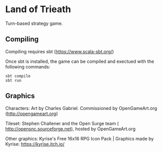 # Land of Trieath

Turn-based strategy game.

## Compiling

Compiling requires sbt (https://www.scala-sbt.org/)

Once sbt is installed, the game can be compiled and exectued with the following commands:
```
sbt compile
sbt run
```
## Graphics

Characters: Art by Charles Gabriel. Commissioned by OpenGameArt.org (http://opengameart.org)

Tileset: Stephen Challener and the Open Surge team ( http://opensnc.sourceforge.net), hosted by OpenGameArt.org

Other graphics: Kyrise's Free 16x16 RPG Icon Pack | Graphics made by Kyrise: https://kyrise.itch.io/ 